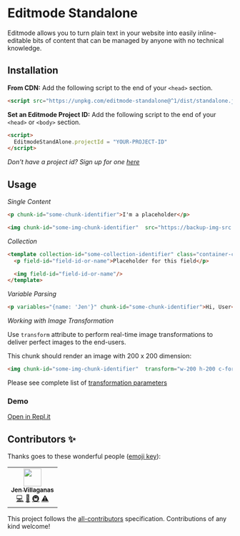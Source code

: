 # Editmode Standalone

Editmode allows you to turn plain text in your website into easily inline-editable bits of content that can be managed by anyone with no technical knowledge.

## Installation
**From CDN:** Add the following script to the end of your `<head>` section.
```HTML
<script src="https://unpkg.com/editmode-standalone@^1/dist/standalone.js"></script>
```

**Set an Editmode Project ID:** Add the following script to the end of your `<head>` or `<body>` section.
```HTML
<script>
  EditmodeStandAlone.projectId = "YOUR-PROJECT-ID"
</script>
```
*Don't have a project id? Sign up for one [here](https://editmode.com/users/sign_up?private_beta=true)*


## Usage

*Single Content*
```HTML
<p chunk-id="some-chunk-identifier">I'm a placeholder</p>

<img chunk-id="some-img-chunk-identifier"  src="https://backup-img-src.png"/>
```

*Collection*
```HTML
<template collection-id="some-collection-identifier" class="container-class" itemClass="classForEachItems">
  <p field-id="field-id-or-name">Placeholder for this field</p>

  <img field-id="field-id-or-name"/>
</template>
```

*Variable Parsing*
```HTML
<p variables="{name: 'Jen'}" chunk-id="some-chunk-identifier">Hi, User</p>
```

*Working with Image Transformation*

Use `transform` attribute to perform real-time image transformations to deliver perfect images to the end-users.

This chunk should render an image with 200 x 200 dimension:
```HTML
<img chunk-id="some-img-chunk-identifier"  transform="w-200 h-200 c-force" />
```
Please see complete list of [transformation parameters](https://editmode.com/docs#/imagekit_properties)

### Demo
[Open in Repl.it](https://repl.it/@jengkarlong/EditmodeStandAlone-Example)

## Contributors ✨

Thanks goes to these wonderful people ([emoji key](https://allcontributors.org/docs/en/emoji-key)):

<!-- ALL-CONTRIBUTORS-LIST:START - Do not remove or modify this section -->
<!-- prettier-ignore-start -->
<!-- markdownlint-disable -->
<table>
  <tr>
    <td align="center"><a href="https://github.com/jenvillaganas"><img src="https://avatars.githubusercontent.com/u/26903002?v=4?s=40" width="40px;" alt=""/><br /><sub><b>Jen Villaganas </b></sub></a><br /><a href="https://github.com/Editmodelabs/editmode-standalone/commits?author=jenvillaganas" title="Code">💻</a> <a href="https://github.com/Editmodelabs/editmode-standalone/commits?author=jenvillaganas" title="Documentation">📖</a> <a href="#infra-jenvillaganas" title="Infrastructure (Hosting, Build-Tools, etc)">🚇</a> <a href="https://github.com/Editmodelabs/editmode-standalone/commits?author=jenvillaganas" title="Tests">⚠️</a></td>
  </tr>
</table>

<!-- markdownlint-restore -->
<!-- prettier-ignore-end -->

<!-- ALL-CONTRIBUTORS-LIST:END -->

This project follows the [all-contributors](https://github.com/all-contributors/all-contributors) specification. Contributions of any kind welcome!